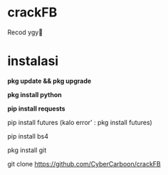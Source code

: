 # crackFB
Recod ygy🗿


# instalasi

**pkg update && pkg upgrade**

**pkg install python**

**pip install requests**

pip install futures (kalo error' : pkg install futures)

pip install bs4

pkg install git

git clone https://github.com/CyberCarboon/crackFB
